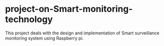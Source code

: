 # project-on-Smart-monitoring-technology
This project deals with the design and implementation of Smart surveillance monitoring system using Raspberry pi.
